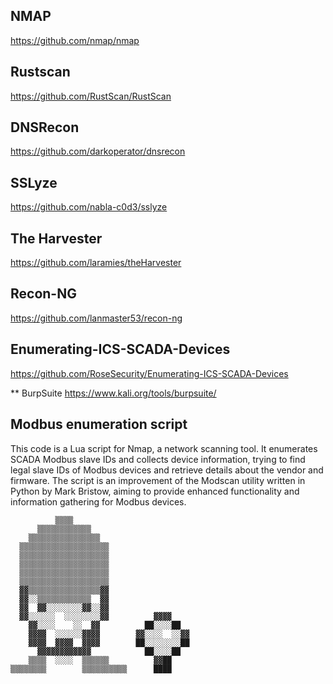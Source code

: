 ## NMAP
https://github.com/nmap/nmap

## Rustscan
https://github.com/RustScan/RustScan

## DNSRecon
https://github.com/darkoperator/dnsrecon

## SSLyze
https://github.com/nabla-c0d3/sslyze

## The Harvester
https://github.com/laramies/theHarvester

## Recon-NG
https://github.com/lanmaster53/recon-ng

## Enumerating-ICS-SCADA-Devices
https://github.com/RoseSecurity/Enumerating-ICS-SCADA-Devices

** BurpSuite
https://www.kali.org/tools/burpsuite/

## Modbus enumeration script
This code is a Lua script for Nmap, a network scanning tool. It enumerates SCADA Modbus slave IDs and collects device information, trying to find legal slave IDs of Modbus devices and retrieve details about the vendor and firmware. The script is an improvement of the Modscan utility written in Python by Mark Bristow, aiming to provide enhanced functionality and information gathering for Modbus devices.

              ▒▒▒▒                          
          ▒▒▒▒▒▒▒▒▒▒▒▒                      
        ▒▒▒▒▒▒▒▒▒▒▒▒▒▒▒▒                    
      ▒▒▒▒▒▒▒▒▒▒▒▒▒▒▒▒▒▒▒▒                  
      ▒▒▒▒▒▒▒▒▒▒▒▒▒▒▒▒▒▒▒▒                  
      ▒▒▒▒▒▒▒▒▒▒▒▒▒▒▒▒▒▒▒▒                  
      ▒▒▒▒▒▒▒▒▒▒▒▒▒▒▒▒▒▒▒▒                  
      ▒▒▒▒▒▒▒▒▒▒▒▒▒▒▒▒▒▒▒▒                  
      ▓▓▒▒▒▒▒▒▒▒▒▒▒▒▒▒▒▒▓▓                  
      ▓▓░░▒▒▒▒▒▒▒▒▒▒▒▒  ▓▓                  
      ▓▓  ▓▓░░░░░░░░▓▓░░▓▓                  
      ▓▓░░░░░░  ░░░░░░░░▓▓          ▓▓▓▓    
        ▓▓░░░░    ░░  ▓▓          ██░░░░██  
        ▓▓▓▓  ░░░░░░▓▓▓▓        ▓▓░░░░  ░░▓▓
        ▓▓▓▓  ▓▓▓▓  ▓▓▓▓        ██░░░░░░░░██
          ▓▓▓▓▓▓▓▓▓▓▓▓            ██░░░░██  
        ▒▒▒▒  ░░░░  ▒▒▒▒▒▒          ▓▓██    
    ▒▒▒▒▒▒▒▒        ▒▒▒▒▒▒▒▒▒▒      ████    
   
